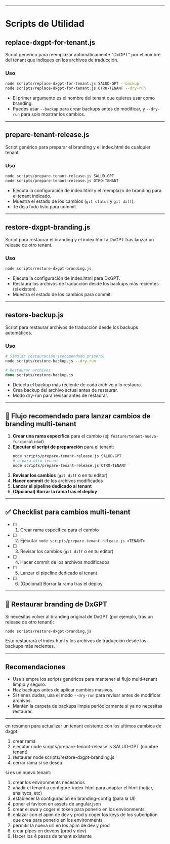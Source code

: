 
---

# Scripts de Utilidad

## replace-dxgpt-for-tenant.js

Script genérico para reemplazar automáticamente "DxGPT" por el nombre del tenant que indiques en los archivos de traducción.

### Uso
```bash
node scripts/replace-dxgpt-for-tenant.js SALUD-GPT --backup
node scripts/replace-dxgpt-for-tenant.js OTRO-TENANT --dry-run
```
- El primer argumento es el nombre del tenant que quieres usar como branding.
- Puedes usar `--backup` para crear backups antes de modificar, y `--dry-run` para solo mostrar los cambios.

---

## prepare-tenant-release.js

Script genérico para preparar el branding y el index.html de cualquier tenant.

### Uso
```bash
node scripts/prepare-tenant-release.js SALUD-GPT
node scripts/prepare-tenant-release.js OTRO-TENANT
```
- Ejecuta la configuración de index.html y el reemplazo de branding para el tenant indicado.
- Muestra el estado de los cambios (`git status` y `git diff`).
- Te deja todo listo para commit.

---

## restore-dxgpt-branding.js

Script para restaurar el branding y el index.html a DxGPT tras lanzar un release de otro tenant.

### Uso
```bash
node scripts/restore-dxgpt-branding.js
```
- Ejecuta la configuración de index.html para DxGPT.
- Restaura los archivos de traducción desde los backups más recientes (si existen).
- Muestra el estado de los cambios para commit.

---

## restore-backup.js

Script para restaurar archivos de traducción desde los backups automáticos.

### Uso
```bash
# Simular restauración (recomendado primero)
node scripts/restore-backup.js --dry-run

# Restaurar archivos
done scripts/restore-backup.js
```
- Detecta el backup más reciente de cada archivo y lo restaura.
- Crea backup del archivo actual antes de restaurar.
- Modo dry-run para revisar antes de restaurar.

---

## 🚦 Flujo recomendado para lanzar cambios de branding multi-tenant

1. **Crear una rama específica** para el cambio (ej: `feature/tenant-nueva-funcionalidad`)
2. **Ejecutar el script de preparación** para el tenant:
   ```bash
   node scripts/prepare-tenant-release.js SALUD-GPT
   # o para otro tenant
   node scripts/prepare-tenant-release.js OTRO-TENANT
   ```
3. **Revisar los cambios** (`git diff` o en tu editor)
4. **Hacer commit** de los archivos modificados
5. **Lanzar el pipeline dedicado al tenant**
6. **(Opcional) Borrar la rama tras el deploy**

---

## ✅ Checklist para cambios multi-tenant

- [ ] 1. Crear rama específica para el cambio
- [ ] 2. Ejecutar `node scripts/prepare-tenant-release.js <TENANT>`
- [ ] 3. Revisar los cambios (`git diff` o en tu editor)
- [ ] 4. Hacer commit de los archivos modificados
- [ ] 5. Lanzar el pipeline dedicado al tenant
- [ ] 6. (Opcional) Borrar la rama tras el deploy

---

## 🚨 Restaurar branding de DxGPT

Si necesitas volver al branding original de DxGPT (por ejemplo, tras un release de otro tenant):

```bash
node scripts/restore-dxgpt-branding.js
```
Esto restaurará el index.html y los archivos de traducción desde los backups más recientes.

---

## Recomendaciones
- Usa siempre los scripts genéricos para mantener el flujo multi-tenant limpio y seguro.
- Haz backups antes de aplicar cambios masivos.
- Si tienes dudas, usa el modo `--dry-run` para revisar antes de modificar archivos.
- Mantén la carpeta de backups limpia periódicamente si ya no necesitas restaurar.

--- 

en resumen para actualizar un tenant existente con los ultimos cambios de dxgpt:
1. crear rama
2. ejecutar node scripts/prepare-tenant-release.js SALUD-GPT (nombre tenant)
3. restaurar node scripts/restore-dxgpt-branding.js
4. cerrar rama si se desea

si es un nuevo tenant:
1. crear los environments necesarios
2. añadir el tenant a configure-index-html para adaptar el html (hotjar, analitycs, etc)
3. establecer la configuracion en branding-config (para la UI)
4. poner el favicon en assets de angular.json
5. crear el swa y coger el token para ponerlo en los environments
6. enlazar con el apim de dev y prod y coger los keys de los subcription que crea para ponerlo en los environments
7. permitir la nueva url en los apim de dev y prod
8. crear pipes en devops (prod y dev)
9. Hacer los 4 pasos de tenant existente
